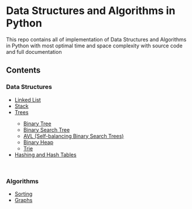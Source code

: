 # Data Structures and Algorithms in Python
This repo contains all of  implementation of Data Structures and Algorithms in Python with most optimal time and space complexity with source code and full documentation
## Contents
<h3>Data Structures</h3>
<ul>
  <a href="https://github.com/javokhirbek1999/AlgorithmsDS/tree/main/Data%20Structures/Linked%20List"><li>Linked List</li></a>
  <a href="https://github.com/javokhirbek1999/AlgorithmsDS/tree/main/Data%20Structures/Stack"><li>Stack</li></a>  
  <a href="https://github.com/javokhirbek1999/AlgorithmsDS/tree/main/Data%20Structures/Trees"><li>Trees</li></a>
  <ul>
    <a href="https://github.com/javokhirbek1999/AlgorithmsDS/tree/main/Data%20Structures/Trees/BinaryTrees"><li>Binary Tree</li></a>
    <a href="https://github.com/javokhirbek1999/AlgorithmsDS/tree/main/Data%20Structures/Trees/BinarySearchTree"><li>Binary Search Tree</li></a>
    <a href="https://github.com/javokhirbek1999/AlgorithmsDS/tree/main/Data%20Structures/Trees/AVL"><li>AVL (Self-balancing Binary Search Trees)</li></a>
    <a href="https://github.com/javokhirbek1999/AlgorithmsDS/tree/main/Data%20Structures/Trees/Binary%20Heap"><li>Binary Heap</li></a>
    <a href="https://github.com/javokhirbek1999/AlgorithmsDS/tree/main/Data%20Structures/Trees/Trie"><li>Trie</li></a>
  </ul>
  <a href="https://github.com/javokhirbek1999/AlgorithmsDS/tree/main/Data%20Structures/Hashing%20and%20HashTables"><li>Hashing and Hash Tables</li></a>
</ul>
<br/>
<h3>Algorithms</h3>
<ul>
  <a href="https://github.com/javokhirbek1999/AlgorithmsDS/tree/main/Algorithms/Sorting"><li>Sorting</li></a> 
  <a href="https://github.com/javokhirbek1999/AlgorithmsDS/tree/main/Algorithms/Graphs"><li>Graphs</li></a>
</ul>
